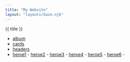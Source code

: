 ```yaml
---
title: "My Website"
layout: "layouts/base.njk"
---
```


{{ title }}

* [album](album/)
* [cards](cards/)
* [headers](headers/)
* [heroe1](heroe1/) - [heroe2](heroe2/) - [heroe3](heroe3/) - [heroe4](heroe4/) - [heroe5](heroe5/) - [heroe6](heroe6/) - 